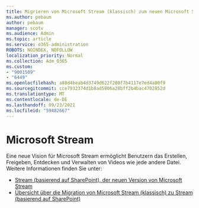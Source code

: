 ```yaml
---
title: Migrieren von Microsoft Stream (klassisch) zum neuen Microsoft Stream
ms.author: pebaum
author: pebaum
manager: scotv
ms.audience: Admin
ms.topic: article
ms.service: o365-administration
ROBOTS: NOINDEX, NOFOLLOW
localization_priority: Normal
ms.collection: Adm_O365
ms.custom:
- "9001509"
- "6449"
ms.openlocfilehash: a88d4beab4d3749d622f200f7b4117e7ed4a80f9
ms.sourcegitcommit: cce7932374d1b8ad5806a28bff2b4bac4702852d
ms.translationtype: MT
ms.contentlocale: de-DE
ms.lasthandoff: 09/23/2021
ms.locfileid: "59482667"
---
```

# <a name="microsoft-stream"></a>Microsoft Stream

Eine neue Vision für Microsoft Stream ermöglicht Benutzern das Erstellen, Freigeben, Entdecken und Verwalten von Videos wie jede andere Datei. Weitere Informationen finden Sie unter:

- [Stream (basierend auf SharePoint), der neuen Version von Microsoft Stream](https://docs.microsoft.com/stream/streamnew/new-stream)
- [Übersicht über die Migration von Microsoft Stream (klassisch) zu Stream (basierend auf SharePoint)](https://docs.microsoft.com/stream/streamnew/stream-classic-to-new-migration-overview)